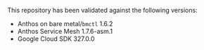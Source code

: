 This repository has been validated against the following versions:
- Anthos on bare metal/`bmctl` 1.6.2
- Anthos Service Mesh 1.7.6-asm.1
- Google Cloud SDK 327.0.0